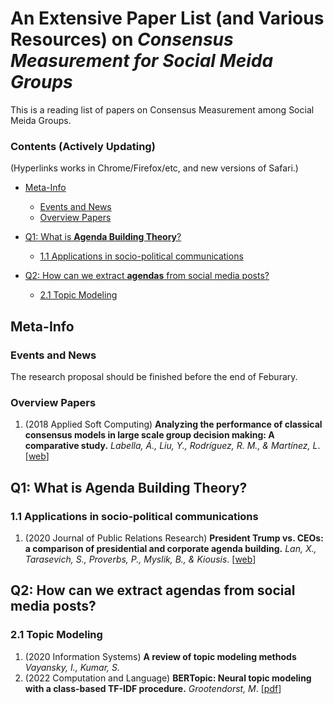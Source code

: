 # An Extensive Paper List (and Various Resources) on *Consensus Measurement for Social Meida Groups*

This is a reading list of papers on Consensus Measurement among Social Meida Groups.

### Contents (Actively Updating)

(Hyperlinks works in Chrome/Firefox/etc, and new versions of Safari.)

- [Meta-Info](https://github.com/guocheng-feng/Consensus-Reference/blob/main/README.md#meta-info)
  - [Events and News](https://github.com/guocheng-feng/Consensus-Reference/blob/main/README.md#events-and-news)
  - [Overview Papers](https://github.com/guocheng-feng/Consensus-Reference/blob/main/README.md#overview-papers)

- [Q1: What is **Agenda Building Theory**?](https://github.com/guocheng-feng/Consensus-Reference/blob/main/README.md#q1-what-is-agenda-building-theory)
  - [1.1 Applications in socio-political communications](https://github.com/guocheng-feng/Consensus-Reference/blob/main/README.md#11-applications-in-socio-political-communications)
 
- [Q2: How can we extract **agendas** from social media posts?](https://github.com/guocheng-feng/Consensus-Reference/blob/main/README.md#q2-how-can-we-extract-agendas-from-social-media-posts)
  - [2.1 Topic Modeling](https://github.com/guocheng-feng/Consensus-Reference/blob/main/README.md#21-topic-modeling)


## Meta-Info

### Events and News
The research proposal should be finished before the end of Feburary.
### Overview Papers

1. (2018 Applied Soft Computing) **Analyzing the performance of classical consensus models in large scale group decision making: A comparative study.** _Labella, Á., Liu, Y., Rodríguez, R. M., & Martínez, L_. [[web](https://www.sciencedirect.com/science/article/abs/pii/S1568494617303101)]


## Q1: What is Agenda Building Theory?

### 1.1 Applications in socio-political communications

1. (2020 Journal of Public Relations Research) **President Trump vs. CEOs: a comparison of presidential and corporate agenda building.** _Lan, X., Tarasevich, S., Proverbs, P., Myslik, B., & Kiousis_. [[web](https://www.tandfonline.com/doi/full/10.1080/1062726X.2020.1719494)]

## Q2: How can we extract agendas from social media posts?

### 2.1 Topic Modeling
1. (2020 Information Systems) **A review of topic modeling methods** _Vayansky, I., Kumar, S._ 
2. (2022 Computation and Language) **BERTopic: Neural topic modeling with a class-based TF-IDF procedure.** _Grootendorst, M_. [[pdf](https://arxiv.org/pdf/2203.05794.pdf)]
